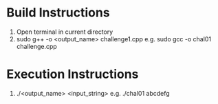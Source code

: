 # Build Instructions
1. Open terminal in current directory
2. sudo g++ -o <output_name> challenge1.cpp
	e.g. sudo gcc -o chal01 challenge.cpp
# Execution Instructions
1. ./<output_name> <input_string>
	e.g. ./chal01 abcdefg

